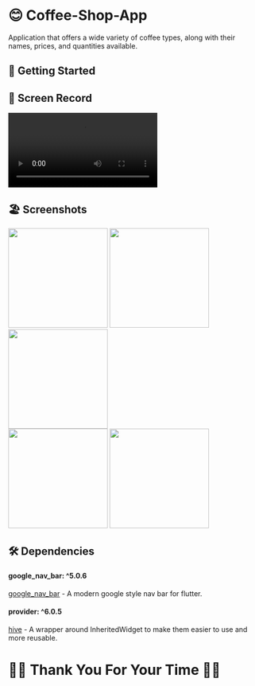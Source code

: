  # 😊 Coffee-Shop-App 

 Application that offers a wide variety of coffee types, along with their names, prices, and quantities available.  

 ## 🚀 Getting Started

  ## 📸 Screen Record
 
<video src="https://github.com/Ahmedyehia122/NewsReader/assets/142153775/80ad94d5-4b44-4e42-a723-1f8f7289096b
"></video>


 ## 🏖️ Screenshots 
 
 <div>
   <img src ="https://github.com/Ahmedyehia122/NewsReader/assets/142153775/a30f070c-69ca-4677-8485-e2de78c2ba42" width="200" >
   <img src ="https://github.com/Ahmedyehia122/NewsReader/assets/142153775/62f2eb4a-1c19-4229-9922-4a32328fc732" width="200" >
   <img src ="https://github.com/Ahmedyehia122/NewsReader/assets/142153775/5bf82d03-8df2-4165-8d4c-6397723b7f57" width="200" >
 </div>
 
 
 
 <div>
    <img src ="https://github.com/Ahmedyehia122/NewsReader/assets/142153775/2a7aa933-ff1e-4c15-adcd-debd1c411cd7" width="200" >
   <img src ="https://github.com/Ahmedyehia122/NewsReader/assets/142153775/0545f356-85d5-495e-bf1d-e37b0ddce4c8" width="200" >
 </div>

 ## 🛠 Dependencies


 #### google_nav_bar: ^5.0.6
   [google_nav_bar](https://pub.dev/packages/google_nav_bar) - A modern google style nav bar for flutter.

 #### provider: ^6.0.5
   [hive](https://pub.dev/packages/provider) - A wrapper around InheritedWidget to make them easier to use and more reusable.

   # 🌺🌸 Thank You For Your Time 🌸🌺 


  
  




 



 
 
